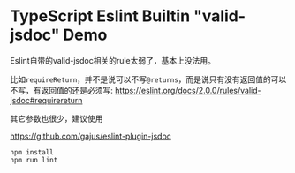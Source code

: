 TypeScript Eslint Builtin "valid-jsdoc" Demo
============================================

Eslint自带的valid-jsdoc相关的rule太弱了，基本上没法用。

比如`requireReturn`，并不是说可以不写`@returns`，而是说只有没有返回值的可以不写，有返回值的还是必须写: https://eslint.org/docs/2.0.0/rules/valid-jsdoc#requirereturn

其它参数也很少，建议使用

https://github.com/gajus/eslint-plugin-jsdoc

```
npm install
npm run lint
```
